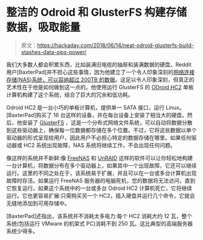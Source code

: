 # 整洁的 Odroid 和 GlusterFS 构建存储数据，吸取能量

> 原文：<https://hackaday.com/2018/06/14/neat-odroid-glusterfs-build-stashes-data-sips-power/>

我们大多数人都会积累东西，比如装满旧电缆的抽屉和装满数据的硬盘。Reddit 用户[BaxterPad]并不担心这些事情，因为他建立了一个令人印象深刻的[网络连接存储(NAS)系统，可以容纳超过 200TB 的数据](https://www.reddit.com/r/DataHoarder/comments/8ocjxz/200tb_glusterfs_odroid_hc2_build/)。这足以令人印象深刻，但真正的艺术性在于他是如何做到这一点的。他使用运行 GlusterFS 的 [ODroid HC2](https://odroidinc.com/collections/odroid-single-board-computers/products/odroid-hc2-home-cloud-two?variant=3423240355866) 单板计算机构建了这个系统，结合了巨大的冗余和低功耗。

Odroid HC2 是一台小巧的单板计算机，提供单一 SATA 接口，运行 Linux。[BaxterPad]购买了 16 台这样的设备，并在每台设备上安装了相当大的硬盘。然后，他安装了 [GlusterFS](https://www.gluster.org/) ，这是一个分布式网络文件系统，可以自动将数据分散到这些驱动器上，确保每一位数据都存储在多个位置。不过，它将这些数据以单个驱动器的形式呈现给用户，因此用户不必担心特定的数据存储在哪里。如果任何驱动器或 HC2 系统出现故障，NAS 系统将继续工作，不会出现任何问题。

像这样的系统并不新鲜:像 [FreeNAS](http://www.freenas.org/) 和 [UnRAID](https://lime-technology.com/) 这样的软件可以让你轻松地构建一台计算机，将数据分布在多个驱动器上，如果其中一个出现故障，它还可以继续运行。这里的不同之处在于，该系统易于扩展，并且可以在一台或多台计算机出现故障时存活。如果运行 FreeNAS 服务器的电脑死机，您的数据将无法访问，直到它恢复运行。如果这个系统中的一台或多台 Odroid HC2 计算机死亡，它将继续运行。它也更容易扩展:只需购买另一个 HC2，插入硬盘并运行几个命令，它就会无缝地添加到可用存储中。

[BaxterPad]还指出，该系统并不消耗太多电力:每个 HC2 消耗大约 12 瓦，整个系统(包括运行 VMware 的机架式 PC)消耗不到 250 瓦。这比典型的高端服务器系统少得多。